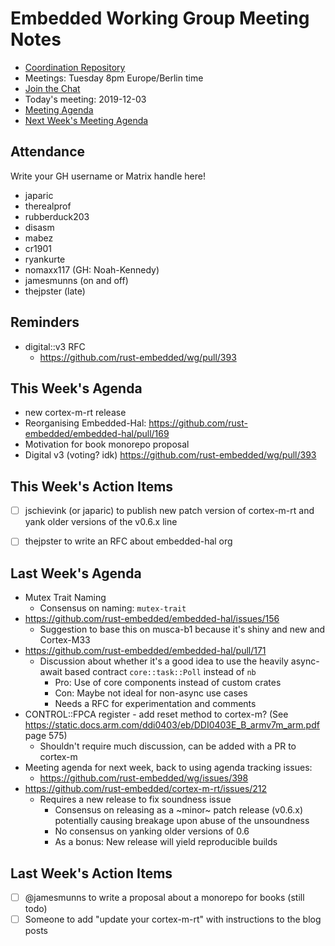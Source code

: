 # Embedded Working Group Meeting Notes

* [Coordination Repository]
* Meetings: Tuesday 8pm Europe/Berlin time
* [Join the Chat]
* Today's meeting: 2019-12-03
* [Meeting Agenda]
* [Next Week's Meeting Agenda]

[Coordination Repository]: https://github.com/rust-embedded/wg
[Join the Chat]: https://riot.im/app/#/room/#rust-embedded:matrix.org
[Meeting Agenda]: https://github.com/rust-embedded/wg/issues/398
[Next Week's Meeting Agenda]: https://github.com/rust-embedded/wg/issues/403

## Attendance

Write your GH username or Matrix handle here!

* japaric
* therealprof
* rubberduck203
* disasm
* mabez
* cr1901
* ryankurte
* nomaxx117 (GH: Noah-Kennedy)
* jamesmunns (on and off)
* thejpster (late)

## Reminders

* digital::v3 RFC
    * https://github.com/rust-embedded/wg/pull/393

## This Week's Agenda

- new cortex-m-rt release
- Reorganising Embedded-Hal: https://github.com/rust-embedded/embedded-hal/pull/169
- Motivation for book monorepo proposal
- Digital v3 (voting? idk) https://github.com/rust-embedded/wg/pull/393

## This Week's Action Items

- [ ] jschievink (or japaric) to publish new patch version of cortex-m-rt and yank older versions of the v0.6.x line

- [ ] thejpster to write an RFC about embedded-hal org

## Last Week's Agenda

* Mutex Trait Naming
    * Consensus on naming: `mutex-trait`
* https://github.com/rust-embedded/embedded-hal/issues/156
    * Suggestion to base this on musca-b1 because it's shiny and new and Cortex-M33
* https://github.com/rust-embedded/embedded-hal/pull/171
    * Discussion about whether it's a good idea to use the heavily async-await based contract `core::task::Poll` instead of `nb`
        * Pro: Use of core components instead of custom crates
        * Con: Maybe not ideal for non-async use cases
        * Needs a RFC for experimentation and comments
*  CONTROL::FPCA register - add reset method to cortex-m? (See https://static.docs.arm.com/ddi0403/eb/DDI0403E_B_armv7m_arm.pdf page 575)
    * Shouldn't require much discussion, can be added with a PR to cortex-m
* Meeting agenda for next week, back to using agenda tracking issues:
    * https://github.com/rust-embedded/wg/issues/398
* https://github.com/rust-embedded/cortex-m-rt/issues/212
    * Requires a new release to fix soundness issue
        * Consensus on releasing as a ~minor~ patch release (v0.6.x) potentially causing breakage upon abuse of the unsoundness
        * No consensus on yanking older versions of 0.6
        * As a bonus: New release will yield reproducible builds

## Last Week's Action Items

* [ ] @jamesmunns to write a proposal about a monorepo for books (still todo)
* [ ] Someone to add "update your cortex-m-rt" with instructions to the blog posts
